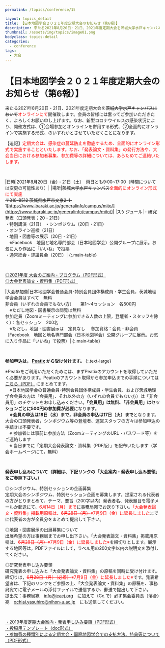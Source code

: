 ```yaml
---
permalink: /topics/conference/15

layout: topics_detail
title: 【日本地図学会２０２１年度定期大会のお知らせ（第6報）】
description: 来たる2021年8月20日・21日、2021年度定期大会を茨城大学水戸キャンパスにおいてオンラインにて開催致します。
thumbnail: /assets/img/topics/image01.png
bodyclass: topics-detail
categories:
  - conference
tags:
  - 大会
---
```


# 【日本地図学会２０２１年度定期大会のお知らせ（第6報）】
来たる2021年8月20日・21日、2021年度定期大会を<s>茨城大学水戸キャンパスにおいて</s><font color="#ff0000">オンラインにて</font>開催致します。会員の皆様には奮ってご参加いただきたく、よろしくお願い申し上げます。なお、新型コロナウイルスの感染状況により、開催方式は、①会場参加とオンラインを併用する形式、②全面的にオンラインで実施する形式、のいずれかとさせていただくことになります。

【追記】<font color="#ff0000">定期大会は、感染症の蔓延防止を徹底するため、全面的にオンライン形式で実施することといたします。なお、「発表論文・資料集」の発行方法や、大会当日における参加者募集、参加費等の詳細については、あらためてご連絡いたします。</font>

<br>

|日時|2021年8月20日（金）・21日（土）　両日とも9:00~17:00（時間については変更の可能性あり）|
|場所|<s>茨城大学水戸キャンパス</s><font color="#ff0000">全面的にオンライン形式にて実施</font><br><s>〒310-8512 茨城県水戸市文京2-1-1[https://www.ibaraki.ac.jp/generalinfo/campus/mito/](https://www.ibaraki.ac.jp/generalinfo/campus/mito/)</s>|
|スケジュール|・研究発表（口頭発表；20・21日）<br>・特別講演（21日） ・シンポジウム（20日・21日）<br>・オンライン巡検（21日）<br>・地図・図書等の展示（20日・21日）<br>　※Facebook　地図と地名専門部会（日本地図学会）公開グループに展示。お気に入り作品に「いいね」で投票<br>・通常総会・評議員会（20日）|
{:.main-table}

<br>

[◎2021年度 大会のご案内・プログラム（PDF形式）](../../archive/file/program/program2021.pdf)<br>
[◎大会発表論文・資料集（PDF形式）](../../archive/file/program/proceedings2021.pdf)


|大会参加費|日本地図学会普通会員･特別会員団体構成員・学生会員，茨城地理学会会員はすべて　無料<br>非会員（いずれの会員でもない方）　　第1～4セッション　各500円<br>　※ただし地図・図書展示の閲覧は無料<br>参加定員（Zoomミーティングに参加できる人数の上限，登壇者・スタッフを除く）：各セッション　200名<br>　※ただし，地図・図書展示は　定員なし　 参加資格：会員・非会員（Facebook　地図と地名専門部会（日本地図学会）公開グループに展示。お気に入り作品に「いいね」で投票）|
{:.main-table}

<br>

<b>参加申込は， [Peatix](https://jcacj2021.peatix.com/) から受け付けます。</b>
{:.text-large}

※Peatixをご利用いただくためには、まずPeatixのアカウントを取得していただく必要があります。Peatixのアカウント取得から参加申込までの手順については [こちら（PDF）](http://jcacj.org/file/program/participation2021.pdf) にまとめてます。<br>
　※日本地図学会の普通会員･特別会員団体構成員・学生会員、および茨城地理学会会員の方は「会員用」、それ以外の方（いずれの会員でもない方）は「非会員用」のチケットをお申し込みください。<b>「会員用」は無料、「非会員用」はセッションごとに500円の参加費が必要</b>になります。<br>
　<b>※会員の申込は18日（水）まで，非会員の申込は17日（火）まで</b>となります。大会の口頭発表者，シンポジウム等の登壇者、運営スタッフの方々は参加申込の手続きは不要です。<br>
　※ 参加者には事前に参加方法（ZoomミーティングのURL・パスワード等）をご連絡します<br>
　※ 当日までに「定期大会発表論文・資料集（PDF版）」を配布いたします（学会ホームページにて，無料）

<br>

**発表申し込みについて（詳細は、下記リンクの「大会案内・発表申し込み要領」をご参照下さい。）**

◎シンポジウム、特別セッションの企画募集<br>
定期大会のシンポジウム、特別セッション企画を募集します。提案される代表者の方がとりまとめて、テーマ、要旨（200字以内）発表者名、発表題目を電子メールか郵送にて、<font color="#ff0000">6月14日（月）まで</font>に事務局宛でお送り下さい。<font color="#ff0000">「大会発表論文・資料集」掲載用原稿は、<s>6月28日（月）</s>※7月9日（金）に延長しました</font>までに代表者の方が全員分をまとめて提出して下さい。

◎地図・図書展示の出展募集について<br>
出展希望の方は事務局までお申し出下さい。「大会発表論文・資料集」掲載用原稿は、<font color="#ff0000"><s>6月28日（月）</s>※7月9日（金）に延長しました※</font>を締切りとします。展示する地図等は，PDFファイルにして，ラベル用の200文字以内の説明文を添付してください。

◎研究発表申し込み要領<br>
研究発表の申し込みと「大会発表論文・資料集」の原稿を同時に受け付けます。締切りは，<font color="#ff0000"><s>6月28日（月）（必着）</s>※7月9日（金）に延長しました※</font>です。発表希望者は、下記のリンクをご参照の上、「大会発表論文・資料集」の原稿を、事務局宛てに電子メールの添付ファイルで送信するか、郵送で提出して下さい。<br>
提出先：事務局宛　[info@jcacj.org](<mailto:info@jcacj.org?cc=ochiai.yasuhiro@nihon-u.ac.jp>)　に加えて（Cc.で）必ず集会委員長（落合）宛　[ochiai.yasuhiro@nihon-u.ac.jp](<mailto:ochiai.yasuhiro@nihon-u.ac.jp>)　にも送信してください。

<br>

[・2019年度定期大会案内・発表申し込み要領（PDF形式）](../../archive/file/entry/entryguide2021.pdf)<br>
[・投稿用テンプレート（doc形式）](../../archive/file/entry/Templete2021JCA.doc)<br>
[・参加費の種類別による定期大会・国際地図学会での支払方法、特典等について（PDF形式）](../../archive/file/entry/Sample2021JCA.doc)
